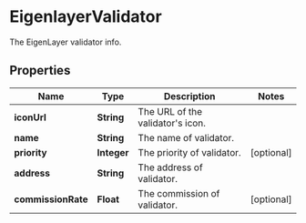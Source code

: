 

# EigenlayerValidator

The EigenLayer validator info.

## Properties

| Name | Type | Description | Notes |
|------------ | ------------- | ------------- | -------------|
|**iconUrl** | **String** | The URL of the validator&#39;s icon. |  |
|**name** | **String** | The name of validator. |  |
|**priority** | **Integer** | The priority of validator. |  [optional] |
|**address** | **String** | The address of validator. |  |
|**commissionRate** | **Float** | The commission of validator. |  [optional] |



